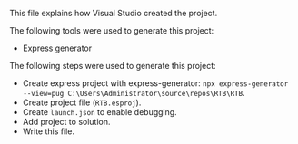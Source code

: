 This file explains how Visual Studio created the project.

The following tools were used to generate this project:
- Express generator

The following steps were used to generate this project:
- Create express project with express-generator: `npx express-generator --view=pug C:\Users\Administrator\source\repos\RTB\RTB`.
- Create project file (`RTB.esproj`).
- Create `launch.json` to enable debugging.
- Add project to solution.
- Write this file.
